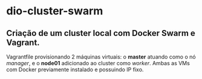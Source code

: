 # dio-cluster-swarm
## Criação de um cluster local com Docker Swarm e Vagrant.

Vagrantfile provisionando 2 máquinas virtuais: o **master** atuando como o nó *manager*, e o **node01** adicionado ao cluster como *worker*. Ambas as VMs com Docker previamente instalado e possuindo IP fixo.
